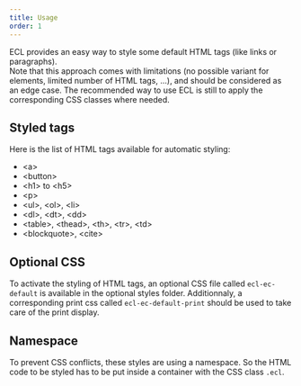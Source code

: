```yaml
---
title: Usage
order: 1
---
```


<p>
  ECL provides an easy way to style some default HTML tags (like links or paragraphs).<br />
  Note that this approach comes with limitations (no possible variant for elements, limited number of HTML tags, ...), and should be considered as an edge case. The recommended way to use ECL is still to apply the corresponding CSS classes where needed.
</p>

## Styled tags

Here is the list of HTML tags available for automatic styling:
- &lt;a&gt;
- &lt;button&gt;
- &lt;h1&gt; to &lt;h5&gt;
- &lt;p&gt;
- &lt;ul&gt;, &lt;ol&gt;, &lt;li&gt;
- &lt;dl&gt;, &lt;dt&gt;, &lt;dd&gt;
- &lt;table&gt;, &lt;thead&gt;, &lt;th&gt;, &lt;tr&gt;, &lt;td&gt;
- &lt;blockquote&gt;, &lt;cite&gt;

## Optional CSS

To activate the styling of HTML tags, an optional CSS file called `ecl-ec-default` is available in the optional styles folder.
Additionnaly, a corresponding print css called `ecl-ec-default-print` should be used to take care of the print display.

## Namespace

To prevent CSS conflicts, these styles are using a namespace. 
So the HTML code to be styled has to be put inside a container with the CSS class `.ecl`.
